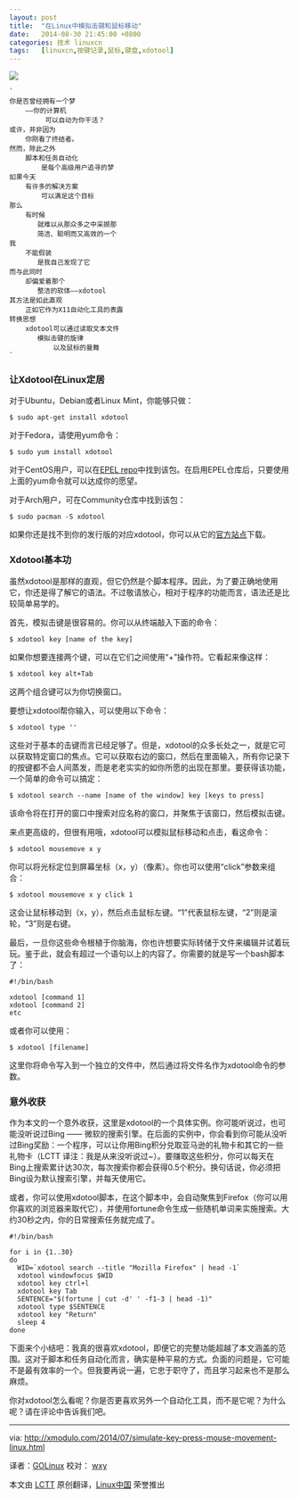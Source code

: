 ```yaml
---
layout: post
title:	"在Linux中模拟击键和鼠标移动"
date:	2014-08-30 21:45:00 +0800 
categories:	技术 linuxcn 
tags:	[linuxcn,按键记录,鼠标,键盘,xdotool]
---
```



![](/Asserts/Images//attachment/album/201408/30/214541ljzdp2xt39rz7z0r.jpg)



```
`  
你是否曾经拥有一个梦
    ——你的计算机
         可以自动为你干活？
或许，并非因为
    你刚看了终结者。
然而，除此之外
    脚本和任务自动化
        是每个高级用户追寻的梦
如果今天
    有许多的解决方案
        可以满足这个目标
那么
    有时候
       就难以从那众多之中采撷那
       简洁、聪明而又高效的一个
我
    不能假装
       是我自己发现了它
而与此同时
    却偏爱着那个
       整洁的软体——xdotool
其方法是如此直观
    正如它作为X11自动化工具的表露
转换思想
    xdotool可以通过读取文本文件
       模拟击键的旋律
           以及鼠标的曼舞  
`

```

### 让Xdotool在Linux定居


对于Ubuntu，Debian或者Linux Mint，你能够只做：



```
$ sudo apt-get install xdotool 

```

对于Fedora，请使用yum命令：



```
$ sudo yum install xdotool 

```

对于CentOS用户，可以在[EPEL repo](http://xmodulo.com/2013/03/how-to-set-up-epel-repository-on-centos.html)中找到该包。在启用EPEL仓库后，只要使用上面的yum命令就可以达成你的愿望。


对于Arch用户，可在Community仓库中找到该包：



```
$ sudo pacman -S xdotool 

```

如果你还是找不到你的发行版的对应xdotool，你可以从它的[官方站点](http://www.semicomplete.com/projects/xdotool/)下载。


### Xdotool基本功


虽然xdotool是那样的直观，但它仍然是个脚本程序。因此，为了要正确地使用它，你还是得了解它的语法。不过敬请放心，相对于程序的功能而言，语法还是比较简单易学的。


首先，模拟击键是很容易的。你可以从终端敲入下面的命令：



```
$ xdotool key [name of the key] 

```

如果你想要连接两个键，可以在它们之间使用“+”操作符。它看起来像这样：



```
$ xdotool key alt+Tab 

```

这两个组合键可以为你切换窗口。


要想让xdotool帮你输入，可以使用以下命令：



```
$ xdotool type '' 

```

这些对于基本的击键而言已经足够了。但是，xdotool的众多长处之一，就是它可以获取特定窗口的焦点。它可以获取右边的窗口，然后在里面输入，所有你记录下的按键都不会人间蒸发，而是老老实实的如你所愿的出现在那里。要获得该功能，一个简单的命令可以搞定：



```
$ xdotool search --name [name of the window] key [keys to press]

```

该命令将在打开的窗口中搜索对应名称的窗口，并聚焦于该窗口，然后模拟击键。


来点更高级的，但很有用哦，xdotool可以模拟鼠标移动和点击，看这命令：



```
$ xdotool mousemove x y 

```

你可以将光标定位到屏幕坐标（x，y）（像素）。你也可以使用“click”参数来组合：



```
$ xdotool mousemove x y click 1 

```

这会让鼠标移动到（x，y），然后点击鼠标左键。“1”代表鼠标左键，“2”则是滚轮，“3”则是右键。


最后，一旦你这些命令根植于你脑海，你也许想要实际转储于文件来编辑并试着玩玩。鉴于此，就会有超过一个语句以上的内容了。你需要的就是写一个bash脚本了：



```
#!/bin/bash

xdotool [command 1]
xdotool [command 2]
etc

```

或者你可以使用：



```
$ xdotool [filename] 

```

这里你将命令写入到一个独立的文件中，然后通过将文件名作为xdotool命令的参数。


### 意外收获


作为本文的一个意外收获，这里是xdotool的一个具体实例。你可能听说过，也可能没听说过Bing —— 微软的搜索引擎。在后面的实例中，你会看到你可能从没听过Bing奖励：一个程序，可以让你用Bing积分兑取亚马逊的礼物卡和其它的一些礼物卡（LCTT 译注：我是从来没听说过~）。要赚取这些积分，你可以每天在Bing上搜索累计达30次，每次搜索你都会获得0.5个积分。换句话说，你必须把Bing设为默认搜索引擎，并每天使用它。


或者，你可以使用xdotool脚本，在这个脚本中，会自动聚焦到Firefox（你可以用你喜欢的浏览器来取代它），并使用fortune命令生成一些随机单词来实施搜索。大约30秒之内，你的日常搜索任务就完成了。



```
#!/bin/bash

for i in {1..30}
do
  WID=`xdotool search --title "Mozilla Firefox" | head -1`
  xdotool windowfocus $WID
  xdotool key ctrl+l
  xdotool key Tab
  SENTENCE="$(fortune | cut -d' ' -f1-3 | head -1)"
  xdotool type $SENTENCE
  xdotool key "Return"
  sleep 4
done

```

下面来个小结吧：我真的很喜欢xdotool，即便它的完整功能超越了本文涵盖的范围。这对于脚本和任务自动化而言，确实是种平易的方式。负面的问题是，它可能不是最有效率的一个。但我要再说一遍，它忠于职守了，而且学习起来也不是那么麻烦。


你对xdotool怎么看呢？你是否更喜欢另外一个自动化工具，而不是它呢？为什么呢？请在评论中告诉我们吧。




---


via: <http://xmodulo.com/2014/07/simulate-key-press-mouse-movement-linux.html>


译者：[GOLinux](https://github.com/GOLinux) 校对： [wxy](https://github.com/wxy)


本文由 [LCTT](https://github.com/LCTT/TranslateProject) 原创翻译，[Linux中国](http://linux.cn/) 荣誉推出
